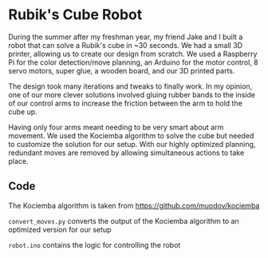 # Rubik's Cube Robot

During the summer after my freshman year, my friend Jake and I built a robot that can solve a Rubik's cube in ~30 seconds. We had a small 3D printer, allowing us to create our design from scratch. We used a Raspberry Pi for the color detection/move planning, an Arduino for the motor control, 8 servo motors, super glue, a wooden board, and our 3D printed parts.

The design took many iterations and tweaks to finally work. In my opinion, one of our more clever solutions involved gluing rubber bands to the inside of our control arms to increase the friction between the arm to hold the cube up.

Having only four arms meant needing to be very smart about arm movement. We used the Kociemba algorithm to solve the cube but needed to customize the solution for our setup. With our highly optimized planning, redundant moves are removed by allowing simultaneous actions to take place.

## Code

The Kociemba algorithm is taken from https://github.com/muodov/kociemba

```convert_moves.py``` converts the output of the Kociemba algorithm to an optimized version for our setup

```robot.ino``` contains the logic for controlling the robot